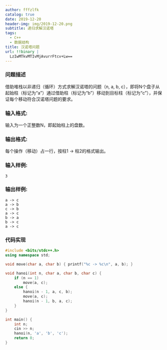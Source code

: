 ```yaml
---
author: fffzlfk
catalog: true
date: 2019-12-20
header-img: img/2019-12-20.png
subtitle: 递归求解汉诺塔
tags:
  - C++
  - 数据结构
title: 汉诺塔问题
url: !!binary |
  LzIwMTkvMTIvMjAvurrFtcv+Lw==
---
```



### 问题描述
借助堆栈以非递归（循环）方式求解汉诺塔的问题（n, a, b, c），即将N个盘子从起始柱（标记为“a”）通过借助柱（标记为“b”）移动到目标柱（标记为“c”），并保证每个移动符合汉诺塔问题的要求。

### 输入格式:
输入为一个正整数N，即起始柱上的盘数。

### 输出格式:
每个操作（移动）占一行，按柱1 -> 柱2的格式输出。

### 输入样例:
```
3
```
### 输出样例:
```
a -> c
a -> b
c -> b
a -> c
b -> a
b -> c
a -> c
```

### 代码实现
```cpp
#include <bits/stdc++.h>
using namespace std;

void move(char a, char b) { printf("%c -> %c\n", a, b); }

void hanoi(int n, char a, char b, char c) {
    if (n == 1)
        move(a, c);
    else {
        hanoi(n - 1, a, c, b);
        move(a, c);
        hanoi(n - 1, b, a, c);
    }
}

int main() {
    int n;
    cin >> n;
    hanoi(n, 'a', 'b', 'c');
    return 0;
}
```